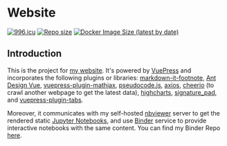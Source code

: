# Website

[![996.icu](https://img.shields.io/badge/link-996.icu-red.svg?label=Anti%20996)](https://996.icu)
[![Repo size](https://img.shields.io/github/repo-size/LucienZhang/website?label=Repo%20Size)](https://github.com/LucienZhang/website)
[![Docker Image Size (latest by date)](https://img.shields.io/docker/image-size/lucienzhangzl/website?label=Image%20Size)](https://hub.docker.com/r/lucienzhangzl/website)

## Introduction

This is the project for [my website](http://ziliang.red/). It's powered by [VuePress](https://vuepress.vuejs.org/) and incorporates the following plugins or libraries: [markdown-it-footnote](https://github.com/markdown-it/markdown-it-footnote), [Ant Design Vue](https://www.antdv.com/docs/vue/introduce-cn/), [vuepress-plugin-mathjax](https://github.com/vuepress/vuepress-plugin-mathjax), [pseudocode.js](https://github.com/SaswatPadhi/pseudocode.js), [axios](https://github.com/axios/axios), [cheerio](https://cheerio.js.org/) (to crawl another webpage to get the latest data), [highcharts](https://www.highcharts.com/), [signature_pad](https://github.com/szimek/signature_pad), and [vuepress-plugin-tabs](https://github.com/pskordilakis/vuepress-plugin-tabs).

Moreover, it communicates with my self-hosted [nbviewer](https://nbviewer.jupyter.org/) server to get the rendered static [Jupyter Notebooks](https://jupyter.org/), and use [Binder](https://mybinder.org/) service to provide interactive notebooks with the same content. You can find my Binder Repo [here](https://github.com/LucienZhang/website-binder).
